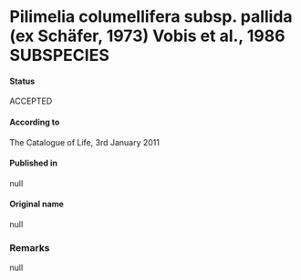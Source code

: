 # Pilimelia columellifera subsp. pallida (ex Schäfer, 1973) Vobis et al., 1986 SUBSPECIES

#### Status
ACCEPTED

#### According to
The Catalogue of Life, 3rd January 2011

#### Published in
null

#### Original name
null

### Remarks
null